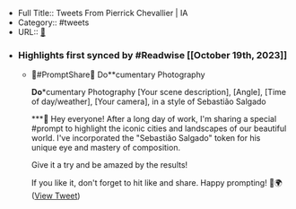 - Full Title:: Tweets From Pierrick Chevallier | IA
- Category:: #tweets
- URL:: [🔗](https://twitter.com/CharaspowerAI)
- ### Highlights first synced by #Readwise [[October 19th, 2023]]
    - 🚨#PromptShare🚨 Do**cumentary Photography
      
      **Do***cumentary Photography [Your scene description], [Angle], [Time of day/weather], [Your camera], in a style of Sebastião Salgado
      
      ***🌆 Hey everyone! After a long day of work, I'm sharing a special #prompt to highlight the iconic cities and landscapes of our beautiful world. I've incorporated the "Sebastião Salgado" token for his unique eye and mastery of composition. 
      
      Give it a try and be amazed by the results!
      
       If you like it, don't forget to hit like and share. Happy prompting! 📸🌍 ([View Tweet](https://twitter.com/CharaspowerAI/status/1714690508105167134))
